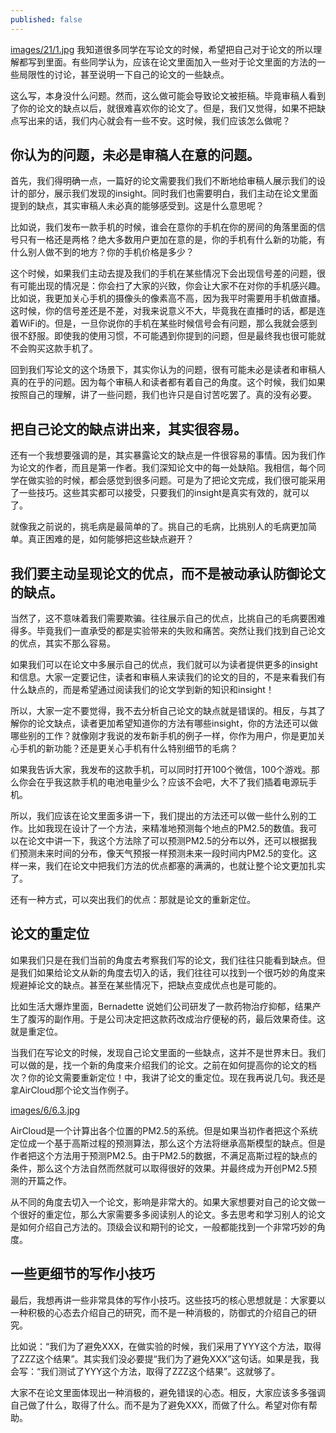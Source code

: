 ```yaml
---
published: false
---
```


[images/21/1.jpg](images/21/1.jpg)
我知道很多同学在写论文的时候，希望把自己对于论文的所以理解都写到里面。有些同学认为，应该在论文里面加入一些对于论文里面的方法的一些局限性的讨论，甚至说明一下自己的论文的一些缺点。

这么写，本身没什么问题。然而，这么做可能会导致论文被拒稿。毕竟审稿人看到了你的论文的缺点以后，就很难喜欢你的论文了。但是，我们又觉得，如果不把缺点写出来的话，我们内心就会有一些不安。这时候，我们应该怎么做呢？

## 你认为的问题，未必是审稿人在意的问题。

首先，我们得明确一点，一篇好的论文需要我们我们不断地给审稿人展示我们的设计的部分，展示我们发现的insight。同时我们也需要明白，我们主动在论文里面提到的缺点，其实审稿人未必真的能够感受到。这是什么意思呢？

比如说，我们发布一款手机的时候，谁会在意你的手机在你的房间的角落里面的信号只有一格还是两格？绝大多数用户更加在意的是，你的手机有什么新的功能，有什么别人做不到的地方？你的手机价格是多少？

这个时候，如果我们主动去提及我们的手机在某些情况下会出现信号差的问题，很有可能出现的情况是：你会扫了大家的兴致，你会让大家不在对你的手机感兴趣。比如说，我更加关心手机的摄像头的像素高不高，因为我平时需要用手机做直播。这时候，你的信号差还是不差，对我来说意义不大，毕竟我在直播时的话，都是连着WiFi的。但是，一旦你说你的手机在某些时候信号会有问题，那么我就会感到很不舒服。即使我的使用习惯，不可能遇到你提到的问题，但是最终我也很可能就不会购买这款手机了。

回到我们写论文的这个场景下，其实你认为的问题，很有可能未必是读者和审稿人真的在乎的问题。因为每个审稿人和读者都有着自己的角度。这个时候，我们如果按照自己的理解，讲了一些问题，我们也许只是自讨苦吃罢了。真的没有必要。

## 把自己论文的缺点讲出来，其实很容易。

还有一个我想要强调的是，其实暴露论文的缺点是一件很容易的事情。因为我们作为论文的作者，而且是第一作者。我们深知论文中的每一处缺陷。我相信，每个同学在做实验的时候，都会感觉到很多问题。可是为了把论文完成，我们很可能采用了一些技巧。这些其实都可以接受，只要我们的insight是真实有效的，就可以了。

就像我之前说的，挑毛病是最简单的了。挑自己的毛病，比挑别人的毛病更加简单。真正困难的是，如何能够把这些缺点避开？

## 我们要主动呈现论文的优点，而不是被动承认防御论文的缺点。

当然了，这不意味着我们需要欺骗。往往展示自己的优点，比挑自己的毛病要困难得多。毕竟我们一直承受的都是实验带来的失败和痛苦。突然让我们找到自己论文的优点，其实不那么容易。

如果我们可以在论文中多展示自己的优点，我们就可以为读者提供更多的insight和信息。大家一定要记住，读者和审稿人来读我们的论文的目的，不是来看我们有什么缺点的，而是希望通过阅读我们的论文学到新的知识和insight！

所以，大家一定不要觉得，我不去分析自己论文的缺点就是错误的。相反，与其了解你的论文缺点，读者更加希望知道你的方法有哪些insight，你的方法还可以做哪些别的工作？就像刚才我说的发布新手机的例子一样，你作为用户，你是更加关心手机的新功能？还是更关心手机有什么特别细节的毛病？

如果我告诉大家，我发布的这款手机，可以同时打开100个微信，100个游戏。那么你会在乎我这款手机的电池电量少么？应该不会吧，大不了我们插着电源玩手机。

所以，我们应该在论文里面多讲一下，我们提出的方法还可以做一些什么别的工作。比如我现在设计了一个方法，来精准地预测每个地点的PM2.5的数值。我可以在论文中讲一下，我这个方法除了可以预测PM2.5的分布以外，还可以根据我们预测未来时间的分布，像天气预报一样预测未来一段时间内PM2.5的变化。这样一来，我们在论文中把我们方法的优点都塞的满满的，也就让整个论文更加扎实了。

还有一种方式，可以突出我们的优点：那就是论文的重新定位。

## 论文的重定位

如果我们只是在我们当前的角度去考察我们写的论文，我们往往只能看到缺点。但是我们如果给论文从新的角度去切入的话，我们往往可以找到一个很巧妙的角度来规避掉论文的缺点。甚至在某些情况下，把缺点变成优点也是可能的。

比如生活大爆炸里面，Bernadette 说她们公司研发了一款药物治疗抑郁，结果产生了腹泻的副作用。于是公司决定把这款药改成治疗便秘的药，最后效果奇佳。这就是重定位。

当我们在写论文的时候，发现自己论文里面的一些缺点，这并不是世界末日。我们可以做的是，找一个新的角度来介绍我们的论文。之前在如何提高你的论文的档次？你的论文需要重新定位！中，我讲了论文的重定位。现在我再说几句。我还是拿AirCloud那个论文当作例子。

[images/6/6.3.jpg](images/6/6.3.jpg)

AirCloud是一个计算出各个位置的PM2.5的系统。但是如果当初作者把这个系统定位成一个基于高斯过程的预测算法，那么这个方法将继承高斯模型的缺点。但是作者把这个方法用于预测PM2.5。由于PM2.5的数据，不满足高斯过程的缺点的条件，那么这个方法自然而然就可以取得很好的效果。并最终成为开创PM2.5预测的开篇之作。

从不同的角度去切入一个论文，影响是非常大的。如果大家想要对自己的论文做一个很好的重定位，那么大家需要多多阅读别人的论文。多去思考和学习别人的论文是如何介绍自己方法的。顶级会议和期刊的论文，一般都能找到一个非常巧妙的角度。

## 一些更细节的写作小技巧

最后，我想再讲一些非常具体的写作小技巧。这些技巧的核心思想就是：大家要以一种积极的心态去介绍自己的研究，而不是一种消极的，防御式的介绍自己的研究。

比如说：“我们为了避免XXX，在做实验的时候，我们采用了YYY这个方法，取得了ZZZ这个结果”。其实我们没必要提“我们为了避免XXX”这句话。如果是我，我会写：“我们测试了YYY这个方法，取得了ZZZ这个结果”。这就够了。

大家不在论文里面体现出一种消极的，避免错误的心态。相反，大家应该多多强调自己做了什么，取得了什么。而不是为了避免XXX，而做了什么。希望对你有帮助。